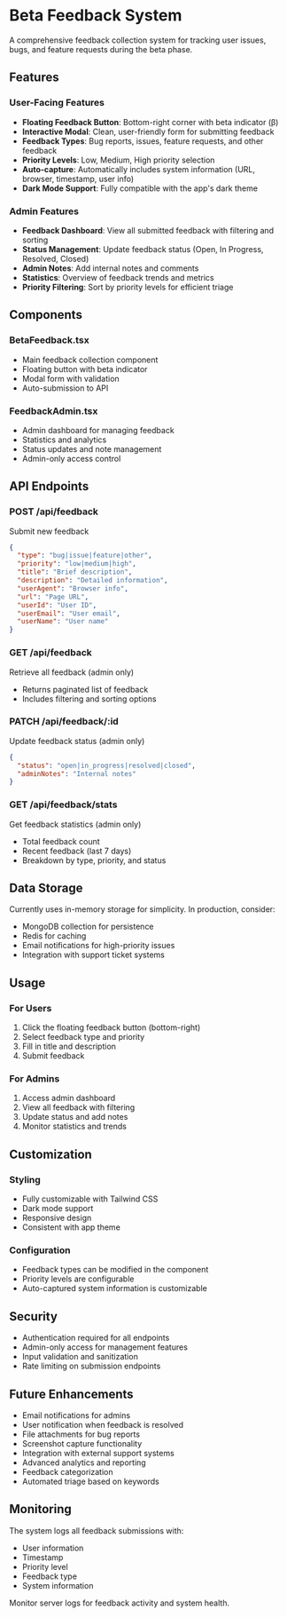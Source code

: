 # Beta Feedback System

A comprehensive feedback collection system for tracking user issues, bugs, and feature requests during the beta phase.

## Features

### User-Facing Features
- **Floating Feedback Button**: Bottom-right corner with beta indicator (β)
- **Interactive Modal**: Clean, user-friendly form for submitting feedback
- **Feedback Types**: Bug reports, issues, feature requests, and other feedback
- **Priority Levels**: Low, Medium, High priority selection
- **Auto-capture**: Automatically includes system information (URL, browser, timestamp, user info)
- **Dark Mode Support**: Fully compatible with the app's dark theme

### Admin Features
- **Feedback Dashboard**: View all submitted feedback with filtering and sorting
- **Status Management**: Update feedback status (Open, In Progress, Resolved, Closed)
- **Admin Notes**: Add internal notes and comments
- **Statistics**: Overview of feedback trends and metrics
- **Priority Filtering**: Sort by priority levels for efficient triage

## Components

### BetaFeedback.tsx
- Main feedback collection component
- Floating button with beta indicator
- Modal form with validation
- Auto-submission to API

### FeedbackAdmin.tsx
- Admin dashboard for managing feedback
- Statistics and analytics
- Status updates and note management
- Admin-only access control

## API Endpoints

### POST /api/feedback
Submit new feedback
```json
{
  "type": "bug|issue|feature|other",
  "priority": "low|medium|high",
  "title": "Brief description",
  "description": "Detailed information",
  "userAgent": "Browser info",
  "url": "Page URL",
  "userId": "User ID",
  "userEmail": "User email",
  "userName": "User name"
}
```

### GET /api/feedback
Retrieve all feedback (admin only)
- Returns paginated list of feedback
- Includes filtering and sorting options

### PATCH /api/feedback/:id
Update feedback status (admin only)
```json
{
  "status": "open|in_progress|resolved|closed",
  "adminNotes": "Internal notes"
}
```

### GET /api/feedback/stats
Get feedback statistics (admin only)
- Total feedback count
- Recent feedback (last 7 days)
- Breakdown by type, priority, and status

## Data Storage

Currently uses in-memory storage for simplicity. In production, consider:
- MongoDB collection for persistence
- Redis for caching
- Email notifications for high-priority issues
- Integration with support ticket systems

## Usage

### For Users
1. Click the floating feedback button (bottom-right)
2. Select feedback type and priority
3. Fill in title and description
4. Submit feedback

### For Admins
1. Access admin dashboard
2. View all feedback with filtering
3. Update status and add notes
4. Monitor statistics and trends

## Customization

### Styling
- Fully customizable with Tailwind CSS
- Dark mode support
- Responsive design
- Consistent with app theme

### Configuration
- Feedback types can be modified in the component
- Priority levels are configurable
- Auto-captured system information is customizable

## Security

- Authentication required for all endpoints
- Admin-only access for management features
- Input validation and sanitization
- Rate limiting on submission endpoints

## Future Enhancements

- Email notifications for admins
- User notification when feedback is resolved
- File attachments for bug reports
- Screenshot capture functionality
- Integration with external support systems
- Advanced analytics and reporting
- Feedback categorization
- Automated triage based on keywords

## Monitoring

The system logs all feedback submissions with:
- User information
- Timestamp
- Priority level
- Feedback type
- System information

Monitor server logs for feedback activity and system health.
